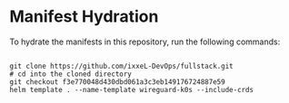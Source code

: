 
# Manifest Hydration

To hydrate the manifests in this repository, run the following commands:

```shell

git clone https://github.com/ixxeL-DevOps/fullstack.git
# cd into the cloned directory
git checkout f3e770048d430dbd061a3c3eb149176724887e59
helm template . --name-template wireguard-k0s --include-crds
```